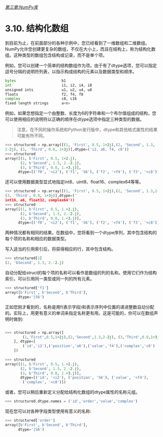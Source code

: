 
[*第三章:NumPy库*](./README.md)


# 3.10. 结构化数组

到目前为止，在前面部分的各种示例中，您已经看到了一维数组和二维数组。NumPy允许您创建更复杂的数组，不仅在大小上，而且在结构上，称为结构化数组。这种类型的数组包含结构或记录，而不是单个项。

例如，您可以创建一个简单的结构数组作为项。由于有了dtype选项，您可以指定逗号分隔的说明符列表，以指示构成结构的元素以及数据类型和顺序。

```python
bytes                     b1
int                       i1, i2, i4, i8
unsigned ints             u1, u2, u4, u8
floats                    f2, f4, f8
complex                   c8, c16
fixed length strings      a<n>
```

例如，如果您想指定一个由整数、长度为6的字符串和一个布尔值组成的结构，您可以使用相应的说明符以正确的顺序在dtype选项中指定三种类型的数据。

> 注意，在不同的操作系统和Python发行版中，dtype和其他格式属性的结果可能有所不同。

```python
>>> structured = np.array([(1, 'First', 0.5, 1+2j),(2, 'Second', 1.3,
2-2j), (3, 'Third', 0.8, 1+3j)],dtype=('i2, a6, f4, c8'))
>>> structured
array([(1, b'First', 0.5, 1+2.j),
       (2, b'Second', 1.3, 2.-2.j),
       (3, b'Third', 0.8, 1.+3.j)],
      dtype=[('f0', '<i2'), ('f1', 'S6'), ('f2', '<f4'), ('f3', '<c8')])
```

还可以使用数据类型显式地指定int8、uint8、float16、complex64等等。

```python
>>> structured = np.array([(1, 'First', 0.5, 1+2j),(2, 'Second', 1.3,2-2j),
(3, 'Third', 0.8, 1+3j)],dtype=('
int16, a6, float32, complex64'))
>>> structured
array([(1, b'First', 0.5, 1.+2.j),
       (2, b'Second', 1.3, 2.-2.j),
       (3, b'Third', 0.8, 1.+3.j)],
      dtype=[('f0', '<i2'), ('f1', 'S6'), ('f2', '<f4'), ('f3', '<c8')])
```

两种情况都有相同的结果。在数组中，您将看到一个dtype序列，其中包含结构的每个项的名称和相应的数据类型。

写入适当的引用索引后，将获得相应的行，其中包含结构。

```python
>>> structured[1]
(2, 'bSecond', 1.3, 2.-2.j)
```

自动分配给struct的每个项的名称可以看作是数组的列的名称。使用它们作为结构索引，可以引用同一类型或同一列的所有元素。
```python
>>> structured['f1']
array([b'First', b'Second', b'Third'],
      dtype='|S6')
```
正如您刚才看到的，名称是用f(表示字段)和表示序列中位置的递进整数自动分配的。实际上，用更有意义的单词来指定名称更有用。这是可能的，你可以在数组声明时做到:
```python

>>> structured = np.array([
        (1,'First',0.5,1+2j),(2,'Second',1.3,2-2j), (3,'Third',0.8,1+3j)
    ], dtype=[
        ('id','i2'),('position','a6'),('value','f4'),('complex','c8')
    ])
    
>>> structured
array([(1, b'First', 0.5, 1.+2.j),
       (2, b'Second', 1.3, 2.-2.j),
       (3, b'Third', 0.8, 1.+3.j)],
       dtype=[('id', '<i2'), ('position', 'S6'), ('value', '<f4'),
        ('complex', '<c8')])
```

或者，您可以稍后重新定义分配给结构化数组的dtype属性的名称元组。

```python
>>> structured.dtype.names = ('id','order','value','complex')
```

现在您可以对各种字段类型使用有意义的名称:

```python
>>> structured['order']
array([b'First', b'Second', b'Third'],
      dtype='|S6')
      
```

